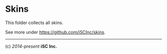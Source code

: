 Skins
====

This folder collects all skins.

See more under https://github.com/iSCInc/skins.

----
(c) *2014-present* **iSC Inc.**
